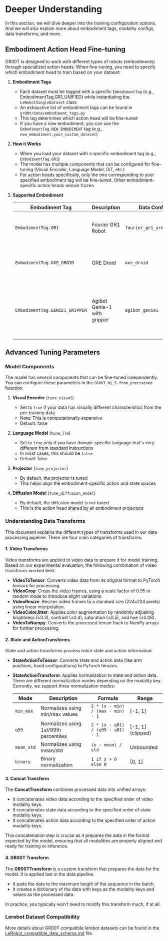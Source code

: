 # Deeper Understanding

In this section, we will dive deeper into the training configuration options. And we will also explain more about embodiment tags, modality configs, data transforms, and more.


## Embodiment Action Head Fine-tuning

GR00T is designed to work with different types of robots (embodiments) through specialized action heads. When fine-tuning, you need to specify which embodiment head to train based on your dataset:

1. **Embodiment Tags**
   - Each dataset must be tagged with a specific `EmbodimentTag` (e.g., EmbodimentTag.GR1_UNIFIED) while instantiating the `LeRobotSingleDataset` class
   - An exhaustive list of embodiment tags can be found in `gr00t/data/embodiment_tags.py`
   - This tag determines which action head will be fine-tuned
   - If you have a new embodiment, you can use the `EmbodimentTag.NEW_EMBODIMENT` tag (e.g., `new_embodiment.your_custom_dataset`)

2. **How it Works**
   - When you load your dataset with a specific embodiment tag (e.g., `EmbodimentTag.GR1`)
   - The model has multiple components that can be configured for fine-tuning (Visual Encoder, Language Model, DiT, etc.)
   - For action heads specifically, only the one corresponding to your specified embodiment tag will be fine-tuned. Other embodiment-specific action heads remain frozen

3. **Supported Embodiment**

   | Embodiment Tag | Description | Data Config | Observation Space | Action Space | Notes |
   |-|-|-|-|-|-|
   | `EmbodimentTag.GR1` | Fourier GR1 Robot | `fourier_gr1_arms_waist` | `video.ego_view`, `state.left_arm`, `state.right_arm`, `state.left_hand`, `state.right_hand`, `state.waist` | `action.left_arm`, `action.right_arm`, `action.left_hand`, `action.right_hand`, `action.waist`, `action.robot_velocity` | Absolute joint control |
   | `EmbodimentTag.OXE_DROID` | OXE Droid | `oxe_droid` | `video.exterior_image_1`, `video.exterior_image_2`, `video.wrist_image`, `state.eef_position`, `state.eef_rotation`, `state.gripper_position` | `action.eef_position_delta`, `action.eef_rotation_delta`, `action.gripper_position` | Delta end effector control |
   | `EmbodimentTag.GENIE1_GRIPPER` | Agibot Genie-1 with gripper | `agibot_genie1` | `video.top_head`, `video.hand_left`, `video.hand_right`, `state.left_arm_joint_position`, `state.right_arm_joint_position`, `state.left_effector_position`, `state.right_effector_position`, `state.head_position`, `state.waist_position` | `action.left_arm_joint_position`, `action.right_arm_joint_position`, `action.left_effector_position`, `action.right_effector_position`, `action.head_position`, `action.waist_position`, `action.robot_velocity` | Absolute joint control |

## Advanced Tuning Parameters

### Model Components

The model has several components that can be fine-tuned independently. You can configure these parameters in the `GR00T_N1_5.from_pretrained` function.

1. **Visual Encoder** (`tune_visual`)
   - Set to `true` if your data has visually different characteristics from the pre-training data
   - Note: This is computationally expensive
   - Default: false


2. **Language Model** (`tune_llm`)
   - Set to `true` only if you have domain-specific language that's very different from standard instructions
   - In most cases, this should be `false`
   - Default: false

3. **Projector** (`tune_projector`)
   - By default, the projector is tuned
   - This helps align the embodiment-specific action and state spaces

4. **Diffusion Model** (`tune_diffusion_model`)
   - By default, the diffusion model is not tuned
   - This is the action head shared by all embodiment projectors

### Understanding Data Transforms

This document explains the different types of transforms used in our data processing pipeline. There are four main categories of transforms:

#### 1. Video Transforms

Video transforms are applied to video data to prepare it for model training. Based on our experimental evaluation, the following combination of video transforms worked best:

- **VideoToTensor**: Converts video data from its original format to PyTorch tensors for processing.
- **VideoCrop**: Crops the video frames, using a scale factor of 0.95 in random mode to introduce slight variations.
- **VideoResize**: Resizes video frames to a standard size (224x224 pixels) using linear interpolation.
- **VideoColorJitter**: Applies color augmentation by randomly adjusting brightness (±0.3), contrast (±0.4), saturation (±0.5), and hue (±0.08).
- **VideoToNumpy**: Converts the processed tensor back to NumPy arrays for further processing.

#### 2. State and ActionTransforms

State and action transforms process robot state and action information:

- **StateActionToTensor**: Converts state and action data (like arm positions, hand configurations) to PyTorch tensors.
- **StateActionTransform**: Applies normalization to state and action data. There are different normalization modes depending on the modality key. Currently, we support three normalization modes:
  
  | Mode | Description | Formula | Range |
  |------|-------------|---------|--------|
  | `min_max` | Normalizes using min/max values | `2 * (x - min) / (max - min) - 1` | [-1, 1] | 
  | `q99` | Normalizes using 1st/99th percentiles | `2 * (x - q01) / (q99 - q01) - 1` | [-1, 1] (clipped) | 
  | `mean_std` | Normalizes using mean/std | `(x - mean) / std` | Unbounded | 
  | `binary` | Binary normalization | `1 if x > 0 else 0` | [0, 1] | 

#### 3. Concat Transform

The **ConcatTransform** combines processed data into unified arrays:

- It concatenates video data according to the specified order of video modality keys.
- It concatenates state data according to the specified order of state modality keys.
- It concatenates action data according to the specified order of action modality keys.

This concatenation step is crucial as it prepares the data in the format expected by the model, ensuring that all modalities are properly aligned and ready for training or inference.

#### 4. GR00T Transform

The **GR00TTransform** is a custom transform that prepares the data for the model. It is applied last in the data pipeline.

- It pads the data to the maximum length of the sequence in the batch.
- It creates a dictionary of the data with keys as the modality keys and values as the processed data.

In practice, you typically won't need to modify this transform much, if at all.

### Lerobot Dataset Compatibility

More details about GR00T compatible lerobot datasets can be found in the [LeRobot_compatible_data_schema.md](./LeRobot_compatible_data_schema.md) file.
